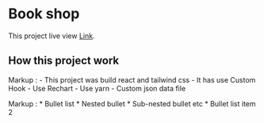 # Book shop

This project live view [Link](https://elaborate-youtiao-acd8bf.netlify.app).

## How this project work

Markup :  - This project was build react and tailwind css
          - It has use Custom Hook
          - Use Rechart 
          - Use yarn
          - Custom json data file

 Markup : * Bullet list
              * Nested bullet
                  * Sub-nested bullet etc
          * Bullet list item 2